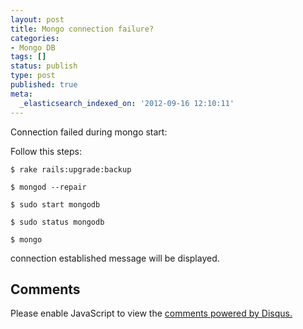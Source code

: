 ```yaml
---
layout: post
title: Mongo connection failure?
categories:
- Mongo DB
tags: []
status: publish
type: post
published: true
meta:
  _elasticsearch_indexed_on: '2012-09-16 12:10:11'
---
```


Connection failed during mongo start:

Follow this steps:

<div class="highlight"><pre><code class="bash"><span class="nv">$ </span>rake rails:upgrade:backup
</code></pre>
</div>

<div class="highlight"><pre><code class="bash"><span class="nv">$ </span>mongod --repair
</code></pre>
</div>

<div class="highlight"><pre><code class="bash"><span class="nv">$ </span>sudo start mongodb
</code></pre>
</div>

<div class="highlight"><pre><code class="bash"><span class="nv">$ </span>sudo status mongodb
</code></pre>
</div>

<div class="highlight"><pre><code class="bash"><span class="nv">$ </span>mongo
</code></pre>
</div>


connection established message will be displayed.

<h2 class="gray">Comments</h2>

<div>
<div id="disqus_thread" aria-live="polite"><noscript>Please enable JavaScript to view the <a href="http://disqus.com/?ref_noscript">comments powered by Disqus.</a></noscript>
</div>
</div>

<script type="text/javascript">
	var disqus_shortname = 'sukendhar';
	// var disqus_developer = 1;
	var disqus_identifier = 'http://sukendharreddy.com/mongo-connection-failure/';
	var disqus_url = 'http://sukendharreddy.com/mongo-connection-failure/';
	var disqus_script = 'embed.js';
	(function () {
	var dsq = document.createElement('script'); dsq.type = 'text/javascript'; dsq.async = true;
	dsq.src = 'http://' + disqus_shortname + '.disqus.com/' + disqus_script;
	(document.getElementsByTagName('head')[0] || document.getElementsByTagName('body')[0]).appendChild(dsq);
	}());
</script>
